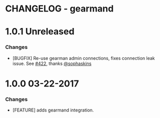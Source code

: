 # CHANGELOG - gearmand


1.0.1 Unreleased
==================

### Changes

* [BUGFIX] Re-use gearman admin connections, fixes connection leak issue. See [#422][], thanks [@sophaskins][]


1.0.0 03-22-2017
==================

### Changes

* [FEATURE] adds gearmand integration.

<!--- The following link definition list is generated by PimpMyChangelog --->
[#422]: https://github.com/DataDog/integrations-core/issues/422
[@sophaskins]: https://github.com/sophaskins
